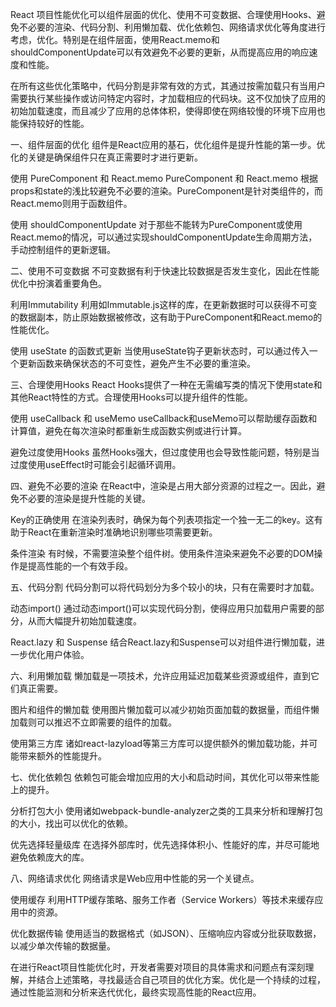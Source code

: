 React 项目性能优化可以组件层面的优化、使用不可变数据、合理使用Hooks、避免不必要的渲染、代码分割、利用懒加载、优化依赖包、网络请求优化等角度进行考虑，优化。特别是在组件层面，使用React.memo和shouldComponentUpdate可以有效避免不必要的更新，从而提高应用的响应速度和性能。

在所有这些优化策略中，代码分割是非常有效的方式，其通过按需加载只有当用户需要执行某些操作或访问特定内容时，才加载相应的代码块。这不仅加快了应用的初始加载速度，而且减少了应用的总体体积，使得即使在网络较慢的环境下应用也能保持较好的性能。

一、组件层面的优化
组件是React应用的基石，优化组件是提升性能的第一步。优化的关键是确保组件只在真正需要时才进行更新。

使用 PureComponent 和 React.memo
PureComponent 和 React.memo 根据props和state的浅比较避免不必要的渲染。PureComponent是针对类组件的，而React.memo则用于函数组件。

使用 shouldComponentUpdate
对于那些不能转为PureComponent或使用React.memo的情况，可以通过实现shouldComponentUpdate生命周期方法，手动控制组件的更新逻辑。

二、使用不可变数据
不可变数据有利于快速比较数据是否发生变化，因此在性能优化中扮演着重要角色。

利用Immutability
利用如Immutable.js这样的库，在更新数据时可以获得不可变的数据副本，防止原始数据被修改，这有助于PureComponent和React.memo的性能优化。

使用 useState 的函数式更新
当使用useState钩子更新状态时，可以通过传入一个更新函数来确保状态的不可变性，避免产生不必要的重渲染。

三、合理使用Hooks
React Hooks提供了一种在无需编写类的情况下使用state和其他React特性的方式。合理使用Hooks可以提升组件的性能。

使用 useCallback 和 useMemo
useCallback和useMemo可以帮助缓存函数和计算值，避免在每次渲染时都重新生成函数实例或进行计算。

避免过度使用Hooks
虽然Hooks强大，但过度使用也会导致性能问题，特别是当过度使用useEffect时可能会引起循环调用。

四、避免不必要的渲染
在React中，渲染是占用大部分资源的过程之一。因此，避免不必要的渲染是提升性能的关键。

Key的正确使用
在渲染列表时，确保为每个列表项指定一个独一无二的key。这有助于React在重新渲染时准确地识别哪些项需要更新。

条件渲染
有时候，不需要渲染整个组件树。使用条件渲染来避免不必要的DOM操作是提高性能的一个有效手段。

五、代码分割
代码分割可以将代码划分为多个较小的块，只有在需要时才加载。

动态import()
通过动态import()可以实现代码分割，使得应用只加载用户需要的部分，从而大幅提升初始加载速度。

React.lazy 和 Suspense
结合React.lazy和Suspense可以对组件进行懒加载，进一步优化用户体验。

六、利用懒加载
懒加载是一项技术，允许应用延迟加载某些资源或组件，直到它们真正需要。

图片和组件的懒加载
使用图片懒加载可以减少初始页面加载的数据量，而组件懒加载则可以推迟不立即需要的组件的加载。

使用第三方库
诸如react-lazyload等第三方库可以提供额外的懒加载功能，并可能带来额外的性能提升。

七、优化依赖包
依赖包可能会增加应用的大小和启动时间，其优化可以带来性能上的提升。

分析打包大小
使用诸如webpack-bundle-analyzer之类的工具来分析和理解打包的大小，找出可以优化的依赖。

优先选择轻量级库
在选择外部库时，优先选择体积小、性能好的库，并尽可能地避免依赖庞大的库。

八、网络请求优化
网络请求是Web应用中性能的另一个关键点。

使用缓存
利用HTTP缓存策略、服务工作者（Service Workers）等技术来缓存应用中的资源。

优化数据传输
使用适当的数据格式（如JSON）、压缩响应内容或分批获取数据，以减少单次传输的数据量。

在进行React项目性能优化时，开发者需要对项目的具体需求和问题点有深刻理解，并结合上述策略，寻找最适合自己项目的优化方案。优化是一个持续的过程，通过性能监测和分析来迭代优化，最终实现高性能的React应用。